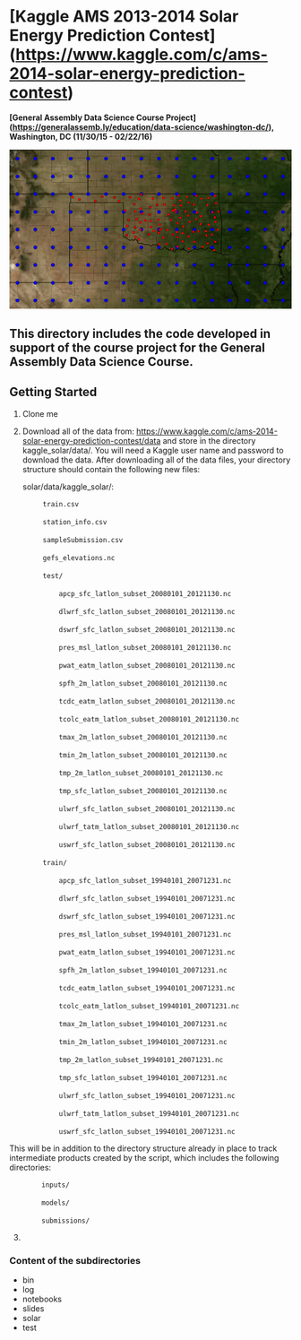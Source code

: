 # [Kaggle AMS 2013-2014 Solar Energy Prediction Contest] (https://www.kaggle.com/c/ams-2014-solar-energy-prediction-contest) #
**[General Assembly Data Science Course Project] (https://generalassemb.ly/education/data-science/washington-dc/), Washington, DC (11/30/15 - 02/22/16)**

<img src="images/gefs_mesonet_stations.png" width="1024">

## This directory includes the code developed in support of the course project for the General Assembly Data Science Course.

## Getting Started

1. Clone me

2. Download all of the data from: https://www.kaggle.com/c/ams-2014-solar-energy-prediction-contest/data and store in the directory kaggle_solar/data/. You will need a Kaggle user name and password to download the data. After downloading all of the data files, your directory structure should contain the following new files:

	solar/data/kaggle_solar/:

			train.csv

			station_info.csv

			sampleSubmission.csv	

			gefs_elevations.nc

			test/

				apcp_sfc_latlon_subset_20080101_20121130.nc

				dlwrf_sfc_latlon_subset_20080101_20121130.nc

				dswrf_sfc_latlon_subset_20080101_20121130.nc

				pres_msl_latlon_subset_20080101_20121130.nc

				pwat_eatm_latlon_subset_20080101_20121130.nc

				spfh_2m_latlon_subset_20080101_20121130.nc

				tcdc_eatm_latlon_subset_20080101_20121130.nc

				tcolc_eatm_latlon_subset_20080101_20121130.nc

				tmax_2m_latlon_subset_20080101_20121130.nc

				tmin_2m_latlon_subset_20080101_20121130.nc

				tmp_2m_latlon_subset_20080101_20121130.nc

				tmp_sfc_latlon_subset_20080101_20121130.nc

				ulwrf_sfc_latlon_subset_20080101_20121130.nc

				ulwrf_tatm_latlon_subset_20080101_20121130.nc

				uswrf_sfc_latlon_subset_20080101_20121130.nc	

			train/

				apcp_sfc_latlon_subset_19940101_20071231.nc

				dlwrf_sfc_latlon_subset_19940101_20071231.nc

				dswrf_sfc_latlon_subset_19940101_20071231.nc

				pres_msl_latlon_subset_19940101_20071231.nc

				pwat_eatm_latlon_subset_19940101_20071231.nc

				spfh_2m_latlon_subset_19940101_20071231.nc

				tcdc_eatm_latlon_subset_19940101_20071231.nc

				tcolc_eatm_latlon_subset_19940101_20071231.nc

				tmax_2m_latlon_subset_19940101_20071231.nc

				tmin_2m_latlon_subset_19940101_20071231.nc

				tmp_2m_latlon_subset_19940101_20071231.nc

				tmp_sfc_latlon_subset_19940101_20071231.nc

				ulwrf_sfc_latlon_subset_19940101_20071231.nc

				ulwrf_tatm_latlon_subset_19940101_20071231.nc

				uswrf_sfc_latlon_subset_19940101_20071231.nc

This will be in addition to the directory structure already in place to track intermediate products created by the script, which includes the following directories:
		
			inputs/

			models/

			submissions/
			
3. 

### Content of the subdirectories

* bin
* log
* notebooks
* slides
* solar
* test 
